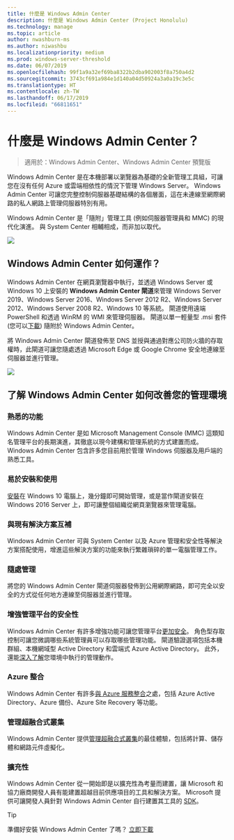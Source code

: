 ```yaml
---
title: 什麼是 Windows Admin Center
description: 什麼是 Windows Admin Center (Project Honolulu)
ms.technology: manage
ms.topic: article
author: nwashburn-ms
ms.author: niwashbu
ms.localizationpriority: medium
ms.prod: windows-server-threshold
ms.date: 06/07/2019
ms.openlocfilehash: 99f1a9a32ef69ba8322b2dba902003f8a750a4d2
ms.sourcegitcommit: 3743cf691a984e1d140a04d50924a3a0a19c3e5c
ms.translationtype: HT
ms.contentlocale: zh-TW
ms.lasthandoff: 06/17/2019
ms.locfileid: "66811651"
---
```

# <a name="what-is-windows-admin-center"></a>什麼是 Windows Admin Center？

> 適用於：Windows Admin Center、Windows Admin Center 預覽版

Windows Admin Center 是在本機部署以瀏覽器為基礎的全新管理工具組，可讓您在沒有任何 Azure 或雲端相依性的情況下管理 Windows Server。 Windows Admin Center 可讓您完整控制伺服器基礎結構的各個層面，這在未連線至網際網路的私人網路上管理伺服器特別有用。

Windows Admin Center 是「隨附」管理工具 (例如伺服器管理員和 MMC) 的現代化演進。 與 System Center 相輔相成，而非加以取代。

![](../media/wac-complements.png)

## <a name="how-does-windows-admin-center-work"></a>Windows Admin Center 如何運作？

Windows Admin Center 在網頁瀏覽器中執行，並透過 Windows Server 或 Windows 10 上安裝的 **Windows Admin Center 閘道**來管理 Windows Server 2019、Windows Server 2016、Windows Server 2012 R2、Windows Server 2012、Windows Server 2008 R2、Windows 10 等系統。 閘道使用遠端 PowerShell 和透過 WinRM 的 WMI 來管理伺服器。 閘道以單一輕量型 .msi 套件 (您可以[下載](https://aka.ms/windowsadmincenter)) 隨附於 Windows Admin Center。

將 Windows Admin Center 閘道發佈至 DNS 並授與通過對應公司防火牆的存取權時，此閘道可讓您隨處透過 Microsoft Edge 或 Google Chrome 安全地連線至伺服器並進行管理。

![](../media/architecture.png)

## <a name="learn-how-windows-admin-center-improves-your-management-environment"></a>了解 Windows Admin Center 如何改善您的管理環境

### <a name="familiar-functionality"></a>**熟悉的功能**

Windows Admin Center 是如 Microsoft Management Console (MMC) 這類知名管理平台的長期演進，其徹底以現今建構和管理系統的方式建置而成。 Windows Admin Center 包含許多您目前用於管理 Windows 伺服器及用戶端的熟悉工具。

### <a name="easy-to-install-and-use"></a>**易於安裝和使用**

[安裝](../deploy/install.md)在 Windows 10 電腦上，幾分鐘即可開始管理，或是當作閘道安裝在 Windows 2016 Server 上，即可讓整個組織從網頁瀏覽器來管理電腦。

### <a name="complements-existing-solutions"></a>**與現有解決方案互補**

Windows Admin Center 可與 System Center 以及 Azure 管理和安全性等解決方案搭配使用，增進這些解決方案的功能來執行繁雜瑣碎的單一電腦管理工作。

### <a name="manage-from-anywhere"></a>**隨處管理**

將您的 Windows Admin Center 閘道伺服器發佈到公用網際網路，即可完全以安全的方式從任何地方連線至伺服器並進行管理。

### <a name="enhanced-security-for-your-management-platform"></a>**增強管理平台的安全性**

Windows Admin Center 有許多增強功能可讓您管理平台[更加安全](../plan/user-access-options.md)。 角色型存取控制可讓您微調哪些系統管理員可以存取哪些管理功能。 閘道驗證選項包括本機群組、本機網域型 Active Directory 和雲端式 Azure Active Directory。  此外，還能[深入了解](../use/logging.md)您環境中執行的管理動作。

### <a name="azure-integration"></a>**Azure 整合**

Windows Admin Center 有許多[與 Azure 服務整合](../plan/azure-integration-options.md)之處，包括 Azure Active Directory、Azure 備份、Azure Site Recovery 等功能。

### <a name="manage-hyper-converged-clusters"></a>**管理超融合式叢集**

Windows Admin Center 提供[管理超融合式叢集](../use/manage-hyper-converged.md)的最佳體驗，包括將計算、儲存體和網路元件虛擬化。

### <a name="extensibility"></a>**擴充性**

Windows Admin Center 從一開始即是以擴充性為考量而建置，讓 Microsoft 和協力廠商開發人員有能建置超越目前供應項目的工具和解決方案。 Microsoft 提供可讓開發人員針對 Windows Admin Center 自行建置其工具的 [SDK](../extend/extensibility-overview.md)。

> [!Tip]
> 準備好安裝 Windows Admin Center 了嗎？ [立即下載](https://aka.ms/windowsadmincenter)
